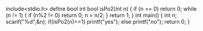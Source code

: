 include<stdio.h>
define bool int
bool isPo2(int n)
{
  if (n == 0)
    return 0;
  while (n != 1)
  {
    if (n%2 != 0)
      return 0;
    n = n/2;
  }
  return 1;
}
 int main()
{
    int n;
    scanf("%d",&n);
  if(isPo2(n)==1)
  printf("yes");
  else
  printf("no");
    return 0;
}
